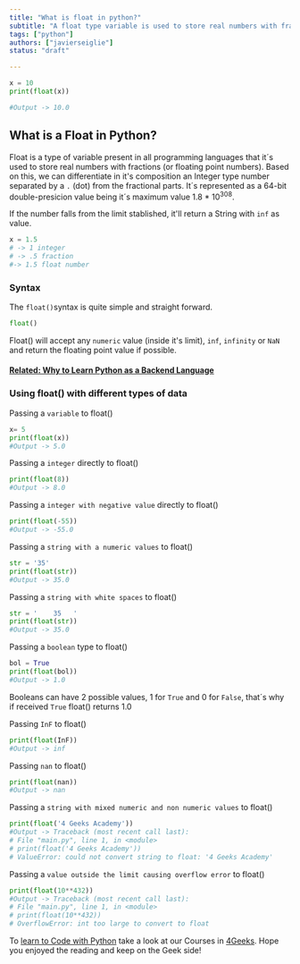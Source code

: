 ```yaml
---
title: "What is float in python?"
subtitle: "A float type variable is used to store real numbers with fractions (or floating point numbers). The float() method returns a float number from any received integer, numeric string or even a boolean!"
tags: ["python"]
authors: ["javierseiglie"]
status: "draft"

---
```



```python
x = 10
print(float(x))

#Output -> 10.0
```

## What is a Float in Python?

Float is a type of variable present in all programming languages that it´s used to store real numbers with fractions (or floating point numbers). Based on this, we can differentiate in it's composition an Integer type number separated by a `.` (dot) from the fractional parts. It´s represented as a 64-bit double-presicion value being it´s maximum value 1.8 * 10<sup>308</sup>. 

If the number falls from the limit stablished, it'll return a String with `inf` as value.

```python
x = 1.5
# -> 1 integer
# -> .5 fraction
#-> 1.5 float number
```

### Syntax

The `float()`syntax is quite simple and straight forward.

```python
float()
```

Float() will accept any `numeric` value (inside it's limit), `inf`, `infinity` or `NaN`  and return the floating point value if possible.

#### [**Related: Why to Learn Python as a Backend Language**](https://4geeksacademy.com/us/python-bootcamp/why-we-teach-python-4geeks)

### Using float() with different types of data

Passing a `variable` to float()

```python
x= 5
print(float(x))
#Output -> 5.0
```

Passing a `integer` directly to float()
```python
print(float(8))
#Output -> 8.0
```

Passing a `integer with negative value` directly to float()
```python
print(float(-55))
#Output -> -55.0
```

Passing a `string with a numeric values` to float()
```python
str = '35'
print(float(str))
#Output -> 35.0
```

Passing a `string with white spaces` to float()
```python
str = '    35   '
print(float(str))
#Output -> 35.0
```

Passing a `boolean` type to float()

```python
bol = True
print(float(bol))
#Output -> 1.0
```

Booleans can have 2 possible values, 1 for `True` and 0 for `False`, that´s why if received `True` float() returns 1.0

Passing `InF` to float()
```python
print(float(InF))
#Output -> inf
```

Passing `nan` to float()
```python
print(float(nan))
#Output -> nan
```

Passing a `string with mixed numeric and non numeric values` to float()
```python
print(float('4 Geeks Academy'))
#Output -> Traceback (most recent call last):
# File "main.py", line 1, in <module>
# print(float('4 Geeks Academy'))
# ValueError: could not convert string to float: '4 Geeks Academy'
```

Passing a `value outside the limit causing overflow error` to float() 

```python
print(float(10**432))
#Output -> Traceback (most recent call last):
# File "main.py", line 1, in <module>
# print(float(10**432))
# OverflowError: int too large to convert to float
```

To [learn to Code with Python](https://4geeks.com/lesson/learning-to-code-with-python) take a look at our Courses in [4Geeks](https://4geeks.com/). Hope you enjoyed the reading and keep on the Geek side!